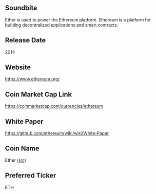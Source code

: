 ## Soundbite

Ether is used to power the Ethereum platform. Ethereum is a platform for building decentralized applications and smart contracts.

## Release Date

2014

## Website

https://www.ethereum.org/

## Coin Market Cap Link

https://coinmarketcap.com/currencies/ethereum

## White Paper

https://github.com/ethereum/wiki/wiki/White-Paper

## Coin Name

Ether [(src)](https://github.com/ethereum/wiki/wiki/Getting-Ether)

## Preferred Ticker

ETH

